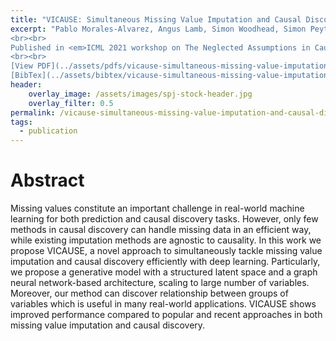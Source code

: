 ```yaml
---
title: "VICAUSE: Simultaneous Missing Value Imputation and Causal Discovery"
excerpt: "Pablo Morales-Alvarez, Angus Lamb, Simon Woodhead, Simon Peyton Jones, [Miltos Allamanis](https://www.microsoft.com/en-us/research/people/miallama/), [Cheng Zhang](https://www.microsoft.com/en-us/research/people/chezha/) (2021).
<br><br>
Published in <em>ICML 2021 workshop on The Neglected Assumptions in Causal Inference</em>
<br><br>
[View PDF](../assets/pdfs/vicause-simultaneous-missing-value-imputation-and-causal-discovery.pdf){: .btn .btn--info ..btn--x-large}
[BibTex](../assets/bibtex/vicause-simultaneous-missing-value-imputation-and-causal-discovery.bib){: .btn .btn--info ..btn--x-large}"
header:
    overlay_image: /assets/images/spj-stock-header.jpg
    overlay_filter: 0.5
permalink: /vicause-simultaneous-missing-value-imputation-and-causal-discovery/
tags:
  - publication
---
```


# Abstract
Missing values constitute an important challenge in real-world machine learning for both prediction and causal discovery tasks. However, only few methods in causal discovery can handle missing data in an efficient way, while existing imputation methods are agnostic to causality. In this work we propose VICAUSE, a novel approach to simultaneously tackle missing value imputation and causal discovery efficiently with deep learning. Particularly, we propose a generative model with a structured latent space and a graph neural network-based architecture, scaling to large number of variables. Moreover, our method can discover relationship between groups of variables which is useful in many real-world applications. VICAUSE shows improved performance compared to popular and recent approaches in both missing value imputation and causal discovery.
